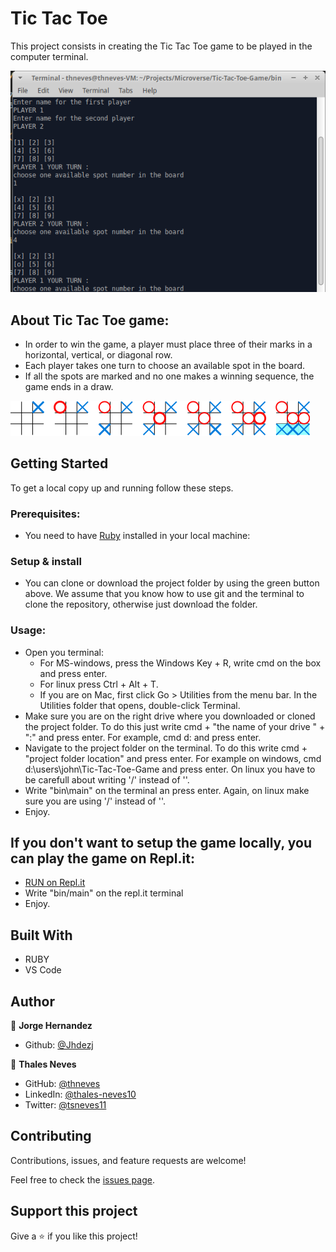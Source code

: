 # Tic Tac Toe

This project consists in creating the Tic Tac Toe game to be played in the computer terminal.


![screenshot](assets/images/screenshot.png)

## About Tic Tac Toe game:

- In order to win the game, a player must place three of their marks in a horizontal, vertical, or diagonal row.
- Each player takes one turn to choose an available spot in the board.
- If all the spots are marked and no one makes a winning sequence, the game ends in a draw.

![screenshot](assets/images/options.png)

## Getting Started

To get a local copy up and running follow these steps.

### Prerequisites:
- You need to have [Ruby](https://www.ruby-lang.org/en/) installed in your local machine: 

### Setup & install
- You can clone or download the project folder by using the green button above. We assume that you know how to use git and the terminal to clone the repository, otherwise just download the folder. 

### Usage:
- Open you terminal:  
  - For MS-windows, press the Windows Key + R, write cmd on the box and press enter. 
  - For linux press Ctrl + Alt + T. 
  - If you are on Mac, first click Go > Utilities from the menu bar. In the Utilities folder that opens, double-click Terminal. 
- Make sure you are on the right drive where you downloaded or cloned the project folder. To do this just write cmd + "the name of your drive " + ":" and press enter. For example,  cmd d: and press enter. 
- Navigate to the project folder on the terminal. To do this write cmd + "project folder location" and press enter. For example on windows, cmd d:\users\john\Tic-Tac-Toe-Game and press enter. On linux you have to be carefull about writing '/' instead of '\'.
- Write "bin\main" on the terminal an press enter. Again, on linux make sure you are using '/' instead of '\'.
- Enjoy. 

## If you don't want to setup the game locally, you can play the game on Repl.it:

- [RUN on Repl.it](https://repl.it/@ThalesNeves/Tic-Tac-Toe-Game#bin/main) 
- Write  "bin/main" on the repl.it terminal
- Enjoy. 
## Built With

- RUBY
- VS Code

## Author

👤 **Jorge Hernandez**

- Github: [@Jhdezj](https://github.com/Jhdezj)

👤 **Thales Neves**

- GitHub: [@thneves](https://github.com/thneves)
- LinkedIn: [@thales-neves10](https://www.linkedin.com/in/thales-neves10/)
- Twitter: [@tsneves11](https://twitter.com/tsneves11)


## Contributing

Contributions, issues, and feature requests are welcome!

Feel free to check the [issues page](https://github.com/thneves/Tic-Tac-Toe-Game/issues).

## Support this project

Give a :star: if you like this project!
